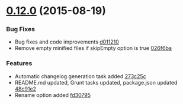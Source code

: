 <a name="0.12.0"></a>
# [0.12.0](//compare/0.12.0...v0.12.0) (2015-08-19)


### Bug Fixes

* Bug fixes and code improvements [d011210](https://github.com/the-software-factory/grunt-components-concat/commit/d011210b99925eb475def8139c2167b9a5dea1c6) 
* Remove empty minified files if skipEmpty option is true [026f6ba](https://github.com/the-software-factory/grunt-components-concat/commit/026f6badc998bde914e651406a375a5753d7f50a) 

### Features

* Automatic changelog generation task added [273c25c](https://github.com/the-software-factory/grunt-components-concat/commit/273c25c4d3b19b4702a1535ff87ba12b5141f4b7) 
* README.md updated, Grunt tasks updated, package.json updated [48c91e2](https://github.com/the-software-factory/grunt-components-concat/commit/48c91e2be75159941776ab9fbd443fc06910b97a) 
* Rename option added [fd30795](https://github.com/the-software-factory/grunt-components-concat/commit/fd30795514c6e748711bd248176b45a14d0d17c7) 



